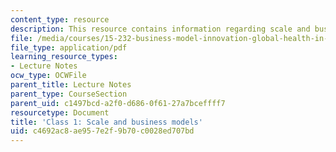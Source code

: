 ```yaml
---
content_type: resource
description: This resource contains information regarding scale and business models.
file: /media/courses/15-232-business-model-innovation-global-health-in-frontier-markets-fall-2013/c4692ac8ae957e2f9b70c0028ed707bd_MIT15_232F13_Class1.pdf
file_type: application/pdf
learning_resource_types:
- Lecture Notes
ocw_type: OCWFile
parent_title: Lecture Notes
parent_type: CourseSection
parent_uid: c1497bcd-a2f0-d686-0f61-27a7bceffff7
resourcetype: Document
title: 'Class 1: Scale and business models'
uid: c4692ac8-ae95-7e2f-9b70-c0028ed707bd
---
```

